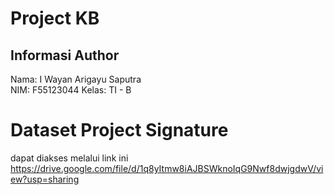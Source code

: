 # Project KB

## Informasi Author
Nama: I Wayan Arigayu Saputra  
NIM: F55123044
Kelas: TI - B

# Dataset Project Signature 
dapat diakses melalui link ini
https://drive.google.com/file/d/1q8yItmw8iAJBSWknoIqG9Nwf8dwjgdwV/view?usp=sharing
